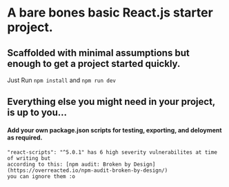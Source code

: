 # A bare bones basic React.js starter project.

## Scaffolded with minimal assumptions but enough to get a project started quickly.

Just Run `npm install` and `npm run dev`

## Everything else you might need in your project, is up to you...

#### Add your own package.json scripts for testing, exporting, and deloyment as required.

```
"react-scripts": "^5.0.1" has 6 high severity vulnerabilites at time of writing but
according to this: [npm audit: Broken by Design](https://overreacted.io/npm-audit-broken-by-design/)
you can ignore them :o
```
